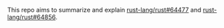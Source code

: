 This repo aims to summarize and explain [rust-lang/rust#64477](https://github.com/rust-lang/rust/issues/64477) and [ rust-lang/rust#64856](https://github.com/rust-lang/rust/pull/64856). 